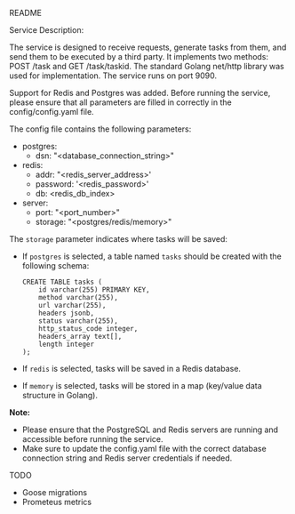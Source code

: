 README

Service Description:

The service is designed to receive requests, generate tasks from them, and send them to be executed by a third party. It implements two methods: POST /task and GET /task/taskid. The standard Golang net/http library was used for implementation. The service runs on port 9090.

Support for Redis and Postgres was added. Before running the service, please ensure that all parameters are filled in correctly in the config/config.yaml file.

The config file contains the following parameters:

- postgres:
    - dsn: "<database_connection_string>"
- redis:
    - addr: "<redis_server_address>'
    - password: '<redis_password>'
    - db: <redis_db_index>
- server:
    - port: "<port_number>"
    - storage: "<postgres/redis/memory>"

The `storage` parameter indicates where tasks will be saved: 

- If `postgres` is selected, a table named `tasks` should be created with the following schema:

    ```
    CREATE TABLE tasks (
        id varchar(255) PRIMARY KEY,
        method varchar(255),
        url varchar(255),
        headers jsonb,
        status varchar(255),
        http_status_code integer,
        headers_array text[],
        length integer
    );
    ```

- If `redis` is selected, tasks will be saved in a Redis database.

- If `memory` is selected, tasks will be stored in a map (key/value data structure in Golang).

**Note:**

- Please ensure that the PostgreSQL and Redis servers are running and accessible before running the service.
- Make sure to update the config.yaml file with the correct database connection string and Redis server credentials if needed.

TODO
  - Goose migrations
  - Prometeus metrics
